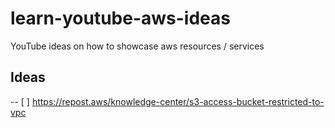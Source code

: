 # learn-youtube-aws-ideas
YouTube ideas on how to showcase aws resources / services 

## Ideas
-- [ ] https://repost.aws/knowledge-center/s3-access-bucket-restricted-to-vpc
